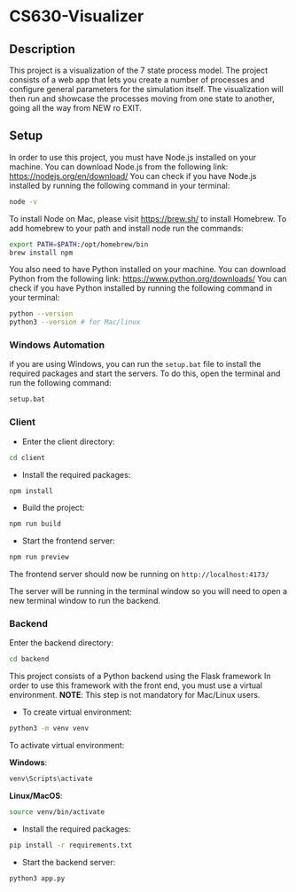 # CS630-Visualizer

## Description

This project is a visualization of the 7 state process model. The project consists of a web app that lets you create a number of processes and configure general parameters for the simulation itself. The visualization will then run and showcase the processes moving from one state to another, going all the way from NEW ro EXIT.

## Setup

In order to use this project, you must have Node.js installed on your machine. You can download Node.js from the following link: https://nodejs.org/en/download/
You can check if you have Node.js installed by running the following command in your terminal:

```bash
node -v
```

To install Node on Mac, please visit https://brew.sh/ to install Homebrew. To add homebrew to your path and install node run the commands:

```bash
export PATH=$PATH:/opt/homebrew/bin
brew install npm
```

You also need to have Python installed on your machine. You can download Python from the following link: https://www.python.org/downloads/
You can check if you have Python installed by running the following command in your terminal:

```bash
python --version
python3 --version # for Mac/linux
```

### Windows Automation

if you are using Windows, you can run the `setup.bat` file to install the required packages and start the servers. To do this, open the terminal and run the following command:

```bash
setup.bat
```

### Client

- Enter the client directory:

```bash
cd client
```

- Install the required packages:

```bash
npm install
```

- Build the project:

```bash
npm run build
```

- Start the frontend server:

```bash
npm run preview
```

The frontend server should now be running on `http://localhost:4173/`

The server will be running in the terminal window so you will need to open a new terminal window to run the backend.

### Backend

Enter the backend directory:

```bash
cd backend
```

This project consists of a Python backend using the Flask framework In order to use this framework with the front end, you must use a virtual environment. **NOTE**: This step is not mandatory for Mac/Linux users.

- To create virtual environment:

```bash
python3 -m venv venv
```

To activate virtual environment:

**Windows**:

```bash
venv\Scripts\activate
```

**Linux/MacOS**:

```bash
source venv/bin/activate
```

- Install the required packages:

```bash
pip install -r requirements.txt
```

- Start the backend server:

```bash
python3 app.py
```

